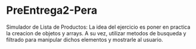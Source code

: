 # PreEntrega2-Pera

Simulador de Lista de Productos:
La idea del ejercicio es poner en practica la creacion de objetos y arrays. A su vez, utilizar metodos de busqueda y filtrado para manipular dichos elementos y mostrarle al usuario.

